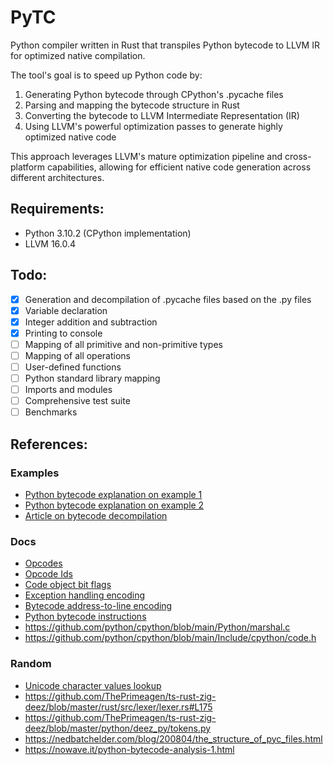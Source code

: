 # PyTC

Python compiler written in Rust that transpiles Python bytecode to LLVM IR for optimized native compilation.

The tool's goal is to speed up Python code by:

1. Generating Python bytecode through CPython's .pycache files
2. Parsing and mapping the bytecode structure in Rust
3. Converting the bytecode to LLVM Intermediate Representation (IR)
4. Using LLVM's powerful optimization passes to generate highly optimized native code

This approach leverages LLVM's mature optimization pipeline and cross-platform capabilities, allowing for efficient native code generation across different architectures.

## Requirements:

- Python 3.10.2 (CPython implementation)
- LLVM 16.0.4

## Todo:

- [x] Generation and decompilation of .pycache files based on the .py files
- [x] Variable declaration
- [x] Integer addition and subtraction
- [x] Printing to console
- [ ] Mapping of all primitive and non-primitive types
- [ ] Mapping of all operations
- [ ] User-defined functions
- [ ] Python standard library mapping
- [ ] Imports and modules
- [ ] Comprehensive test suite
- [ ] Benchmarks

## References:

### Examples

- [Python bytecode explanation on example 1](https://reverseengineering.stackexchange.com/questions/21085/the-structure-of-the-pythons-marshaled-code-object-or-pyc-file)
- [Python bytecode explanation on example 2](https://stackoverflow.com/questions/16064409/how-to-create-a-code-object-in-python/16123158#16123158)
- [Article on bytecode decompilation](https://medium.com/@skuznetsov/understanding-python-byte-code-and-decompilation-a-comprehensive-guide-a35a9c1329cb)

### Docs

- [Opcodes](https://github.com/python/cpython/blob/main/Include/opcode.h)
- [Opcode Ids](https://github.com/python/cpython/blob/main/Include/opcode_ids.h)
- [Code object bit flags](https://docs.python.org/3/library/inspect.html#inspect-module-co-flags)
- [Exception handling encoding](https://github.com/python/cpython/blob/main/Objects/exception_handling_notes.txt)
- [Bytecode address-to-line encoding](https://github.com/python/cpython/blob/main/Objects/locations.md)
- [Python bytecode instructions](https://docs.python.org/3/library/dis.html#python-bytecode-instructions)
- https://github.com/python/cpython/blob/main/Python/marshal.c
- https://github.com/python/cpython/blob/main/Include/cpython/code.h

### Random

- [Unicode character values lookup](https://unicodelookup.com/#c/2)
- https://github.com/ThePrimeagen/ts-rust-zig-deez/blob/master/rust/src/lexer/lexer.rs#L175
- https://github.com/ThePrimeagen/ts-rust-zig-deez/blob/master/python/deez_py/tokens.py
- https://nedbatchelder.com/blog/200804/the_structure_of_pyc_files.html
- https://nowave.it/python-bytecode-analysis-1.html
